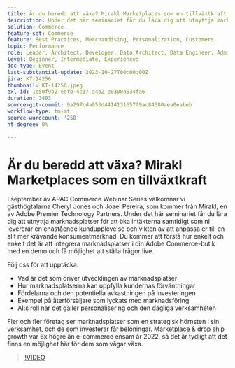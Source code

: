 ```yaml
---
title: Är du beredd att växa? Mirakl Marketplaces som en tillväxtkraft
description: Under det här seminariet får du lära dig att utnyttja marknadsplatser för att öka intäkterna samtidigt som ni levererar en enastående kundupplevelse och vikten av att anpassa er till en allt mer krävande konsumentmarknad. AI:s roll i personaliseringen och den dagliga verksamheten. Allt fler företag ser marknadsplatser som en strategisk hörnsten i sin verksamhet.
solution: Commerce
feature-set: Commerce
feature: Best Practices, Merchandising, Personalization, Customers
topic: Performance
role: Leader, Architect, Developer, Data Architect, Data Engineer, Admin, User
level: Beginner, Intermediate, Experienced
doc-type: Event
last-substantial-update: 2023-10-27T00:00:00Z
jira: KT-14256
thumbnail: KT-14256.jpeg
exl-id: 1e50f9b2-eefb-4c37-a4b2-e0300a634fa6
duration: 3493
source-git-commit: 9a297cda953d4414131657f9ac84580aea0eabeb
workflow-type: tm+mt
source-wordcount: '258'
ht-degree: 0%

---
```


# Är du beredd att växa? Mirakl Marketplaces som en tillväxtkraft

I september av APAC Commerce Webinar Series välkomnar vi gästhögtalarna Cheryl Jones och Joael Pereira, som kommer från Mirakl, en av Adobe Premier Technology Partners. Under det här seminariet får du lära dig att utnyttja marknadsplatser för att öka intäkterna samtidigt som ni levererar en enastående kundupplevelse och vikten av att anpassa er till en allt mer krävande konsumentmarknad. Du kommer att förstå hur enkelt och enkelt det är att integrera marknadsplatser i din Adobe Commerce-butik med en demo och få möjlighet att ställa frågor live.

Följ oss för att upptäcka:

* Vad är det som driver utvecklingen av marknadsplatser
* Hur marknadsplatserna kan uppfylla kundernas förväntningar
* Fördelarna och den potentiella avkastningen på investeringen
* Exempel på återförsäljare som lyckats med marknadsföring
* AI:s roll när det gäller personalisering och den dagliga verksamheten

Fler och fler företag ser marknadsplatser som en strategisk hörnsten i sin verksamhet, och de som investerar får belöningar. Marketplace &amp; drop ship growth var 6x högre än e-commerce ensam år 2022, så det är tydligt att det finns en möjlighet här för dem som vågar växa.

>[!VIDEO](https://video.tv.adobe.com/v/3425190/?learn=on)
